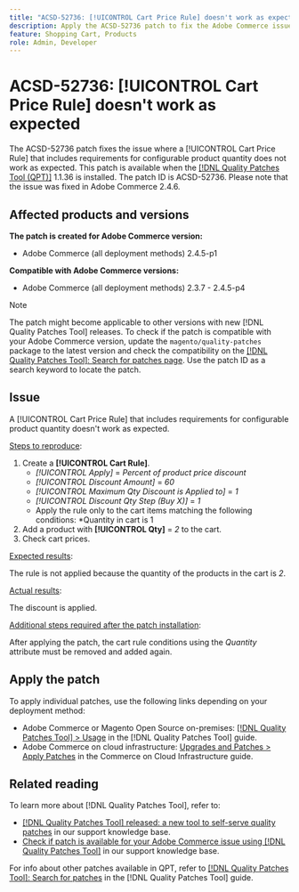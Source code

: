 ```yaml
---
title: "ACSD-52736: [!UICONTROL Cart Price Rule] doesn't work as expected"
description: Apply the ACSD-52736 patch to fix the Adobe Commerce issue where a [!UICONTROL Cart Price Rule] that includes requirements for configurable product quantity does not work as expected.
feature: Shopping Cart, Products
role: Admin, Developer
---
```

# ACSD-52736: [!UICONTROL Cart Price Rule] doesn't work as expected

The ACSD-52736 patch fixes the issue where a [!UICONTROL Cart Price Rule] that includes requirements for configurable product quantity does not work as expected. This patch is available when the [[!DNL Quality Patches Tool (QPT)]](/help/announcements/adobe-commerce-announcements/magento-quality-patches-released-new-tool-to-self-serve-quality-patches.md) 1.1.36 is installed. The patch ID is ACSD-52736. Please note that the issue was fixed in Adobe Commerce 2.4.6.

## Affected products and versions

**The patch is created for Adobe Commerce version:**

* Adobe Commerce (all deployment methods) 2.4.5-p1

**Compatible with Adobe Commerce versions:**

* Adobe Commerce (all deployment methods) 2.3.7 - 2.4.5-p4

>[!NOTE]
>
>The patch might become applicable to other versions with new [!DNL Quality Patches Tool] releases. To check if the patch is compatible with your Adobe Commerce version, update the `magento/quality-patches` package to the latest version and check the compatibility on the [[!DNL Quality Patches Tool]: Search for patches page](https://experienceleague.adobe.com/tools/commerce-quality-patches/index.html). Use the patch ID as a search keyword to locate the patch.

## Issue

A [!UICONTROL Cart Price Rule] that includes requirements for configurable product quantity doesn't work as expected.

<u>Steps to reproduce</u>:

1. Create a **[!UICONTROL Cart Rule]**.
    * *[!UICONTROL Apply]* = *Percent of product price discount*
    * *[!UICONTROL Discount Amount]* = *60*
    * *[!UICONTROL Maximum Qty Discount is Applied to]* = *1*
    * *[!UICONTROL Discount Qty Step (Buy X)]* = *1*
    * Apply the rule only to the cart items matching the following conditions: *Quantity in cart is 1
2. Add a product with **[!UICONTROL Qty]** = *2* to the cart.
3. Check cart prices.

<u>Expected results</u>:

The rule is not applied because the quantity of the products in the cart is *2*.

<u>Actual results</u>:

The discount is applied.

<u> Additional steps required after the patch installation</u>:

After applying the patch, the cart rule conditions using the *Quantity* attribute must be removed and added again.

## Apply the patch

To apply individual patches, use the following links depending on your deployment method:

* Adobe Commerce or Magento Open Source on-premises: [[!DNL Quality Patches Tool] > Usage](https://experienceleague.adobe.com/docs/commerce-operations/tools/quality-patches-tool/usage.html) in the [!DNL Quality Patches Tool] guide.
* Adobe Commerce on cloud infrastructure: [Upgrades and Patches > Apply Patches](https://experienceleague.adobe.com/docs/commerce-cloud-service/user-guide/develop/upgrade/apply-patches.html) in the Commerce on Cloud Infrastructure guide.

## Related reading

To learn more about [!DNL Quality Patches Tool], refer to:

* [[!DNL Quality Patches Tool] released: a new tool to self-serve quality patches](/help/announcements/adobe-commerce-announcements/magento-quality-patches-released-new-tool-to-self-serve-quality-patches.md) in our support knowledge base.
* [Check if patch is available for your Adobe Commerce issue using [!DNL Quality Patches Tool]](/help/support-tools/patches-available-in-qpt-tool/check-patch-for-magento-issue-with-magento-quality-patches.md) in our support knowledge base.

For info about other patches available in QPT, refer to [[!DNL Quality Patches Tool]: Search for patches](https://experienceleague.adobe.com/tools/commerce-quality-patches/index.html) in the [!DNL Quality Patches Tool] guide.
